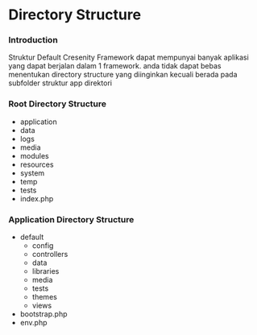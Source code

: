 # Directory Structure

### Introduction
Struktur Default Cresenity Framework dapat mempunyai banyak aplikasi yang dapat berjalan dalam 1 framework.
anda tidak dapat bebas menentukan directory structure yang diinginkan kecuali berada pada subfolder struktur app direktori

### Root Directory Structure
- application
- data
- logs
- media
- modules
- resources
- system
- temp
- tests
- index.php

### Application Directory Structure
- default
  - config
  - controllers
  - data
  - libraries
  - media
  - tests
  - themes
  - views
- bootstrap.php
- env.php
